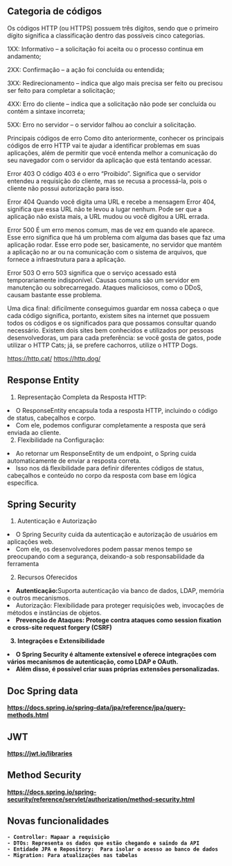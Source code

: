 ## Categoria de códigos
Os códigos HTTP (ou HTTPS) possuem três dígitos, sendo que o primeiro dígito significa a classificação dentro das possíveis cinco categorias.

1XX: Informativo – a solicitação foi aceita ou o processo continua em andamento;

2XX: Confirmação – a ação foi concluída ou entendida;

3XX: Redirecionamento – indica que algo mais precisa ser feito ou precisou ser feito para completar a solicitação;

4XX: Erro do cliente – indica que a solicitação não pode ser concluída ou contém a sintaxe incorreta;

5XX: Erro no servidor – o servidor falhou ao concluir a solicitação.

Principais códigos de erro
Como dito anteriormente, conhecer os principais códigos de erro HTTP vai te ajudar a identificar problemas em suas aplicações, além de permitir que você entenda melhor a comunicação do seu navegador com o servidor da aplicação que está tentando acessar.

Error 403
O código 403 é o erro “Proibido”. Significa que o servidor entendeu a requisição do cliente, mas se recusa a processá-la, pois o cliente não possui autorização para isso.

Error 404
Quando você digita uma URL e recebe a mensagem Error 404, significa que essa URL não te levou a lugar nenhum. Pode ser que a aplicação não exista mais, a URL mudou ou você digitou a URL errada.

Error 500
É um erro menos comum, mas de vez em quando ele aparece. Esse erro significa que há um problema com alguma das bases que faz uma aplicação rodar. Esse erro pode ser, basicamente, no servidor que mantém a aplicação no ar ou na comunicação com o sistema de arquivos, que fornece a infraestrutura para a aplicação.

Error 503
O erro 503 significa que o serviço acessado está temporariamente indisponível. Causas comuns são um servidor em manutenção ou sobrecarregado. Ataques maliciosos, como o DDoS, causam bastante esse problema.

Uma dica final: dificilmente conseguimos guardar em nossa cabeça o que cada código significa, portanto, existem sites na internet que possuem todos os códigos e os significados para que possamos consultar quando necessário. Existem dois sites bem conhecidos e utilizados por pessoas desenvolvedoras, um para cada preferência: se você gosta de gatos, pode utilizar o HTTP Cats; já, se prefere cachorros, utilize o HTTP Dogs.

https://http.cat/
https://http.dog/

## Response Entity

1.  Representação Completa da Resposta HTTP:

<li> O ResponseEntity encapsula toda a resposta HTTP, incluindo o código de status, cabeçalhos e corpo.
<li> Com ele, podemos configurar completamente a resposta que será enviada ao cliente.

2. Flexibilidade na Configuração:

<li> Ao retornar um ResponseEntity de um endpoint, o Spring cuida automaticamente de enviar a resposta correta.
<li> Isso nos dá flexibilidade para definir diferentes códigos de status, cabeçalhos e conteúdo no corpo da resposta com base em lógica específica.

## Spring Security

1. Autenticação e Autorização
<li> O Spring Security cuida da autenticação e autorização de usuários em aplicações web.</li>
<li> Com ele, os desenvolvedores podem passar menos tempo se preocupando com a segurança, deixando-a sob responsabilidade da ferramenta</li>

2. Recursos Oferecidos
<li> <b>Autenticação:</b>Suporta autenticação via banco de dados, LDAP, memória e outros mecanismos.</li>
<li> Autorização: Flexibilidade para proteger requisições web, invocações de métodos e instâncias de objetos.</li>
<li> <b>Prevenção de Ataques:<b> Protege contra ataques como session fixation e cross-site request forgery (CSRF)</li>

3. Integrações e Extensibilidade
<li> <b>O Spring Security</b> é altamente extensível e oferece integrações com vários mecanismos de autenticação, como LDAP e OAuth.</li>
<li>Além disso, é possível criar suas próprias extensões personalizadas.</li>

## Doc Spring data
https://docs.spring.io/spring-data/jpa/reference/jpa/query-methods.html

## JWT
https://jwt.io/libraries

## Method Security
https://docs.spring.io/spring-security/reference/servlet/authorization/method-security.html

## Novas funcionalidades
    - Controller: Mapaar a requisição
    - DTOs: Representa os dados que estão chegando e saindo da API
    - Entidade JPA e Repository:  Para isolar o acesso ao banco de dados
    - Migration: Para atualizações nas tabelas
